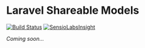 # Laravel Shareable Models

[![Build Status](https://travis-ci.org/ksassnowski/laravel-shareable-models.svg?branch=master)](https://travis-ci.org/ksassnowski/laravel-shareable-models)
[![SensioLabsInsight](https://insight.sensiolabs.com/projects/4d553d2f-6545-4bf8-8b06-580be8bb7008/mini.png)](https://insight.sensiolabs.com/projects/4d553d2f-6545-4bf8-8b06-580be8bb7008)

_Coming soon..._
